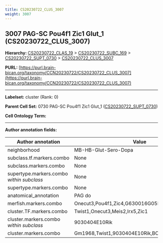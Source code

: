 ```yaml
---
title: CS20230722_CLUS_3007
weight: 3007
---
```

## 3007 PAG-SC Pou4f1 Zic1 Glut_1 (CS20230722_CLUS_3007)
<b>Hierarchy: </b>
[CS20230722_CLAS_19](../CS20230722_CLAS_19) >
[CS20230722_SUBC_169](../CS20230722_SUBC_169) >
[CS20230722_SUPT_0730](../CS20230722_SUPT_0730) >
[CS20230722_CLUS_3007](../CS20230722_CLUS_3007)

**PURL:** [https://purl.brain-bican.org/taxonomy/CCN20230722/CS20230722_CLUS_3007](https://purl.brain-bican.org/taxonomy/CCN20230722/CS20230722_CLUS_3007)

---


**Labelset:** cluster (Rank: 0)

**Parent Cell Set:** 0730 PAG-SC Pou4f1 Zic1 Glut_1 ([CS20230722_SUPT_0730](../CS20230722_SUPT_0730))



**Cell Ontology Term:** 

[MARKER GENES.]: #


---

[TRANSFERRED ANNOTATIONS.]: #


[AUTHOR ANNOTATION FIELDS.]: #


**Author annotation fields:**

| Author annotation | Value |
|-------------------|-------|
|neighborhood|MB-HB-Glut-Sero-Dopa|
|subclass.tf.markers.combo|None|
|subclass.markers.combo|None|
|supertype.markers.combo _within subclass_|None|
|supertype.markers.combo|None|
|anatomical_annotation|PAG do|
|merfish.markers.combo|Onecut3,Pou4f1,Zic4,G630016G05Rik,C230014O12Rik|
|cluster.TF.markers.combo|Twist1,Onecut3,Meis2,Irx5,Zic1|
|cluster.markers.combo _within subclass_|9030404E10Rik|
|cluster.markers.combo|Gm1968,Twist1,9030404E10Rik,BC049352|
